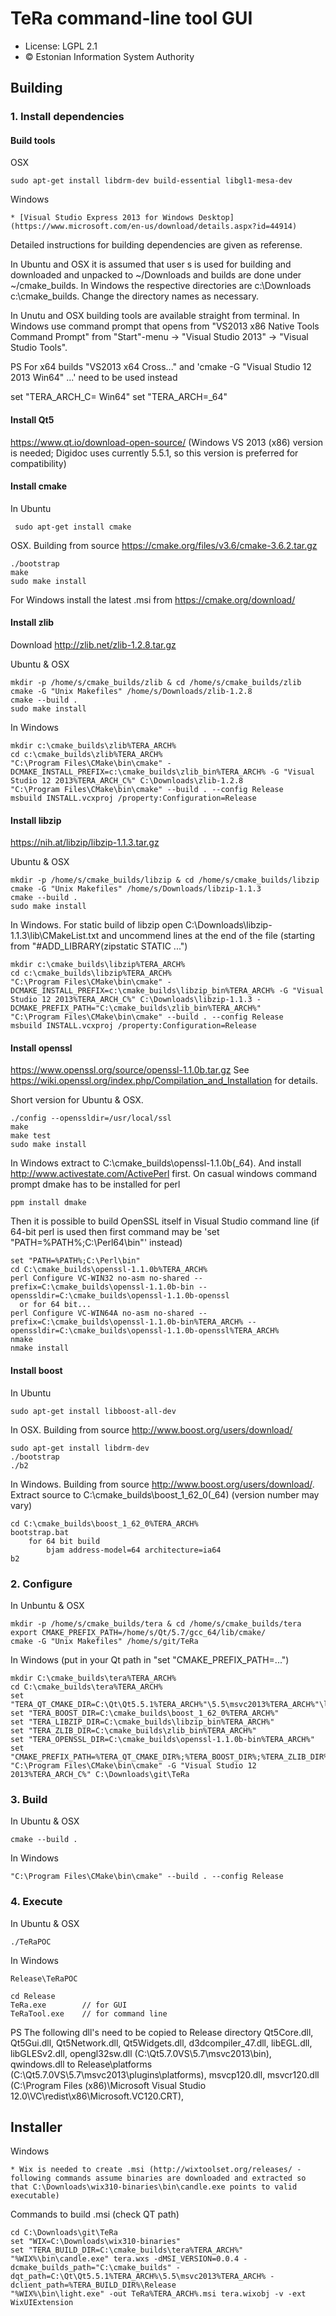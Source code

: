 # TeRa command-line tool GUI

 * License: LGPL 2.1
 * &copy; Estonian Information System Authority

## Building

### 1. Install dependencies

#### Build tools

OSX

    sudo apt-get install libdrm-dev build-essential libgl1-mesa-dev

Windows

    * [Visual Studio Express 2013 for Windows Desktop] (https://www.microsoft.com/en-us/download/details.aspx?id=44914)

Detailed instructions for building dependencies are given as referense.

In Ubuntu and OSX it is assumed that user s is used for building and downloaded and unpacked to ~/Downloads and builds are done under ~/cmake_builds. In Windows the respective directories are c:\Downloads c:\cmake_builds. Change the directory names as necessary.

In Unutu and OSX building tools are available straight from terminal. In Windows use command prompt that opens from "VS2013 x86 Native Tools Command Prompt" from "Start"-menu -> "Visual Studio 2013" -> "Visual Studio Tools".

PS For x64 builds "VS2013 x64 Cross..." and 'cmake -G "Visual Studio 12 2013 Win64" ...' need to be used instead

set "TERA_ARCH_C= Win64"
set "TERA_ARCH=_64"

#### Install Qt5

https://www.qt.io/download-open-source/ (Windows VS 2013 (x86) version is needed; Digidoc uses currently 5.5.1, so this version is preferred for compatibility)

#### Install cmake

In Ubuntu

     sudo apt-get install cmake

OSX. Building from source https://cmake.org/files/v3.6/cmake-3.6.2.tar.gz

    ./bootstrap
    make
    sudo make install

For Windows install the latest .msi from https://cmake.org/download/

#### Install zlib

Download http://zlib.net/zlib-1.2.8.tar.gz

Ubuntu & OSX

    mkdir -p /home/s/cmake_builds/zlib & cd /home/s/cmake_builds/zlib
    cmake -G "Unix Makefiles" /home/s/Downloads/zlib-1.2.8
    cmake --build .
    sudo make install

In Windows

    mkdir c:\cmake_builds\zlib%TERA_ARCH%
    cd c:\cmake_builds\zlib%TERA_ARCH%
    "C:\Program Files\CMake\bin\cmake" -DCMAKE_INSTALL_PREFIX=c:\cmake_builds\zlib_bin%TERA_ARCH% -G "Visual Studio 12 2013%TERA_ARCH_C%" C:\Downloads\zlib-1.2.8
    "C:\Program Files\CMake\bin\cmake" --build . --config Release
    msbuild INSTALL.vcxproj /property:Configuration=Release

#### Install libzip

https://nih.at/libzip/libzip-1.1.3.tar.gz

Ubuntu & OSX

    mkdir -p /home/s/cmake_builds/libzip & cd /home/s/cmake_builds/libzip
    cmake -G "Unix Makefiles" /home/s/Downloads/libzip-1.1.3
    cmake --build .
    sudo make install

In Windows. For static build of libzip open C:\Downloads\libzip-1.1.3\lib\CMakeList.txt and uncommend lines at the end of the file (starting from "#ADD_LIBRARY(zipstatic STATIC ...")

    mkdir c:\cmake_builds\libzip%TERA_ARCH%
    cd c:\cmake_builds\libzip%TERA_ARCH%
    "C:\Program Files\CMake\bin\cmake" -DCMAKE_INSTALL_PREFIX=c:\cmake_builds\libzip_bin%TERA_ARCH% -G "Visual Studio 12 2013%TERA_ARCH_C%" C:\Downloads\libzip-1.1.3 -DCMAKE_PREFIX_PATH="C:\cmake_builds\zlib_bin%TERA_ARCH%"
    "C:\Program Files\CMake\bin\cmake" --build . --config Release
    msbuild INSTALL.vcxproj /property:Configuration=Release

#### Install openssl
https://www.openssl.org/source/openssl-1.1.0b.tar.gz See https://wiki.openssl.org/index.php/Compilation_and_Installation for details.

Short version for Ubuntu & OSX.

    ./config --openssldir=/usr/local/ssl
    make
    make test
    sudo make install

In Windows extract to C:\cmake_builds\openssl-1.1.0b(_64). And install http://www.activestate.com/ActivePerl first. On casual windows command prompt dmake has to be installed for perl

    ppm install dmake

Then it is possible to build OpenSSL itself in Visual Studio command line (if 64-bit perl is used then first command may be 'set "PATH=%PATH%;C:\Perl64\bin"' instead)
    
    set "PATH=%PATH%;C:\Perl\bin"
    cd C:\cmake_builds\openssl-1.1.0b%TERA_ARCH%
    perl Configure VC-WIN32 no-asm no-shared --prefix=C:\cmake_builds\openssl-1.1.0b-bin --openssldir=C:\cmake_builds\openssl-1.1.0b-openssl
      or for 64 bit...
    perl Configure VC-WIN64A no-asm no-shared --prefix=C:\cmake_builds\openssl-1.1.0b-bin%TERA_ARCH% --openssldir=C:\cmake_builds\openssl-1.1.0b-openssl%TERA_ARCH%
    nmake
    nmake install

#### Install boost

In Ubuntu

    sudo apt-get install libboost-all-dev

In OSX. Building from source http://www.boost.org/users/download/

    sudo apt-get install libdrm-dev
    ./bootstrap
    ./b2

In Windows. Building from source http://www.boost.org/users/download/. Extract source to C:\cmake_builds\boost_1_62_0(_64) (version number may vary)

    cd C:\cmake_builds\boost_1_62_0%TERA_ARCH%
    bootstrap.bat
        for 64 bit build
            bjam address-model=64 architecture=ia64
    b2

### 2. Configure

In Unbuntu & OSX

    mkdir -p /home/s/cmake_builds/tera & cd /home/s/cmake_builds/tera
    export CMAKE_PREFIX_PATH=/home/s/Qt/5.7/gcc_64/lib/cmake/
    cmake -G "Unix Makefiles" /home/s/git/TeRa

In Windows (put in your Qt path in "set "CMAKE_PREFIX_PATH=...")

    mkdir C:\cmake_builds\tera%TERA_ARCH%
    cd C:\cmake_builds\tera%TERA_ARCH%
    set "TERA_QT_CMAKE_DIR=C:\Qt\Qt5.5.1%TERA_ARCH%"\5.5\msvc2013%TERA_ARCH%"\lib\cmake"
    set "TERA_BOOST_DIR=C:\cmake_builds\boost_1_62_0%TERA_ARCH%"
    set "TERA_LIBZIP_DIR=C:\cmake_builds\libzip_bin%TERA_ARCH%"
    set "TERA_ZLIB_DIR=C:\cmake_builds\zlib_bin%TERA_ARCH%"
    set "TERA_OPENSSL_DIR=C:\cmake_builds\openssl-1.1.0b-bin%TERA_ARCH%"
    set "CMAKE_PREFIX_PATH=%TERA_QT_CMAKE_DIR%;%TERA_BOOST_DIR%;%TERA_ZLIB_DIR%;%TERA_LIBZIP_DIR%;%TERA_OPENSSL_DIR%"
    "C:\Program Files\CMake\bin\cmake" -G "Visual Studio 12 2013%TERA_ARCH_C%" C:\Downloads\git\TeRa

### 3. Build

In Ubuntu & OSX

    cmake --build .

In Windows

    "C:\Program Files\CMake\bin\cmake" --build . --config Release

### 4. Execute

In Ubuntu & OSX

    ./TeRaPOC

In Windows

    Release\TeRaPOC

    cd Release
    TeRa.exe        // for GUI
    TeRaTool.exe    // for command line

PS The following dll's need to be copied to Release directory
Qt5Core.dll, Qt5Gui.dll, Qt5Network.dll, Qt5Widgets.dll, d3dcompiler_47.dll, libEGL.dll, libGLESv2.dll, opengl32sw.dll (C:\Qt5.7.0VS\5.7\msvc2013\bin),
qwindows.dll to Release\platforms (C:\Qt5.7.0VS\5.7\msvc2013\plugins\platforms),
msvcp120.dll, msvcr120.dll (C:\Program Files (x86)\Microsoft Visual Studio 12.0\VC\redist\x86\Microsoft.VC120.CRT\),

## Installer

Windows

    * Wix is needed to create .msi (http://wixtoolset.org/releases/ - following commands assume binaries are downloaded and extracted so that C:\Downloads\wix310-binaries\bin\candle.exe points to valid executable)

Commands to build .msi (check QT path)

    cd C:\Downloads\git\TeRa
    set "WIX=C:\Downloads\wix310-binaries"
    set "TERA_BUILD_DIR=C:\cmake_builds\tera%TERA_ARCH%"
    "%WIX%\bin\candle.exe" tera.wxs -dMSI_VERSION=0.0.4 -dcmake_builds_path="C:\cmake_builds" -dqt_path=C:\Qt\Qt5.5.1%TERA_ARCH%\5.5\msvc2013%TERA_ARCH% -dclient_path=%TERA_BUILD_DIR%\Release
    "%WIX%\bin\light.exe" -out TeRa%TERA_ARCH%.msi tera.wixobj -v -ext WixUIExtension
